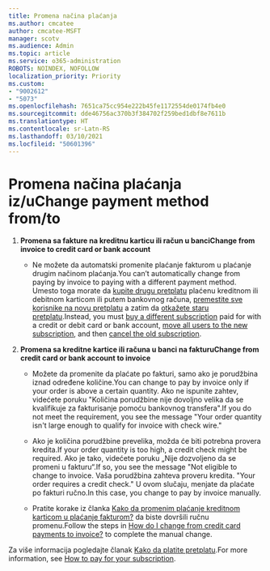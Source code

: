 ```yaml
---
title: Promena načina plaćanja
ms.author: cmcatee
author: cmcatee-MSFT
manager: scotv
ms.audience: Admin
ms.topic: article
ms.service: o365-administration
ROBOTS: NOINDEX, NOFOLLOW
localization_priority: Priority
ms.custom:
- "9002612"
- "5073"
ms.openlocfilehash: 7651ca75cc954e222b45fe1172554de0174fb4e0
ms.sourcegitcommit: dde46756ac370b3f384702f259bed1dbf8e7611b
ms.translationtype: HT
ms.contentlocale: sr-Latn-RS
ms.lasthandoff: 03/10/2021
ms.locfileid: "50601396"
---
```

# <a name="change-payment-method-fromto"></a><span data-ttu-id="08a00-102">Promena načina plaćanja iz/u</span><span class="sxs-lookup"><span data-stu-id="08a00-102">Change payment method from/to</span></span>

1. <span data-ttu-id="08a00-103">**Promena sa fakture na kreditnu karticu ili račun u banci**</span><span class="sxs-lookup"><span data-stu-id="08a00-103">**Change from invoice to credit card or bank account**</span></span>

    - <span data-ttu-id="08a00-104">Ne možete da automatski promenite plaćanje fakturom u plaćanje drugim načinom plaćanja.</span><span class="sxs-lookup"><span data-stu-id="08a00-104">You can’t automatically change from paying by invoice to paying with a different payment method.</span></span> <span data-ttu-id="08a00-105">Umesto toga morate da [kupite drugu pretplatu](https://docs.microsoft.com/microsoft-365/commerce/try-or-buy-microsoft-365#buy-a-different-subscription) plaćenu kreditnom ili debitnom karticom ili putem bankovnog računa, [premestite sve korisnike na novu pretplatu](https://docs.microsoft.com/microsoft-365/commerce/subscriptions/move-users-different-subscription) a zatim da [otkažete staru pretplatu](https://docs.microsoft.com/microsoft-365/commerce/subscriptions/cancel-your-subscription).</span><span class="sxs-lookup"><span data-stu-id="08a00-105">Instead, you must [buy a different subscription](https://docs.microsoft.com/microsoft-365/commerce/try-or-buy-microsoft-365#buy-a-different-subscription) paid for with a credit or debit card or bank account, [move all users to the new subscription](https://docs.microsoft.com/microsoft-365/commerce/subscriptions/move-users-different-subscription), and then [cancel the old subscription](https://docs.microsoft.com/microsoft-365/commerce/subscriptions/cancel-your-subscription).</span></span>

2. <span data-ttu-id="08a00-106">**Promena sa kreditne kartice ili računa u banci na fakturu**</span><span class="sxs-lookup"><span data-stu-id="08a00-106">**Change from credit card or bank account to invoice**</span></span>

    - <span data-ttu-id="08a00-107">Možete da promenite da plaćate po fakturi, samo ako je porudžbina iznad određene količine.</span><span class="sxs-lookup"><span data-stu-id="08a00-107">You can change to pay by invoice only if your order is above a certain quantity.</span></span> <span data-ttu-id="08a00-108">Ako ne ispunite zahtev, videćete poruku "Količina porudžbine nije dovoljno velika da se kvalifikuje za fakturisanje pomoću bankovnog transfera".</span><span class="sxs-lookup"><span data-stu-id="08a00-108">If you do not meet the requirement, you see the message "Your order quantity isn't large enough to qualify for invoice with check wire."</span></span>

    - <span data-ttu-id="08a00-109">Ako je količina porudžbine prevelika, možda će biti potrebna provera kredita.</span><span class="sxs-lookup"><span data-stu-id="08a00-109">If your order quantity is too high, a credit check might be required.</span></span> <span data-ttu-id="08a00-110">Ako je tako, videćete poruku „Nije dozvoljeno da se promeni u fakturu“.</span><span class="sxs-lookup"><span data-stu-id="08a00-110">If so, you see the message "Not eligible to change to invoice.</span></span> <span data-ttu-id="08a00-111">Vaša porudžbina zahteva proveru kredita. "</span><span class="sxs-lookup"><span data-stu-id="08a00-111">Your order requires a credit check."</span></span> <span data-ttu-id="08a00-112">U ovom slučaju, menjate da plaćate po fakturi ručno.</span><span class="sxs-lookup"><span data-stu-id="08a00-112">In this case, you change to pay by invoice manually.</span></span>

    - <span data-ttu-id="08a00-113">Pratite korake iz članka [Kako da promenim plaćanje kreditnom karticom u plaćanje fakturom?](how-do-i-change-from-credit-card-payments-to-invoice.md) da biste dovršili ručnu promenu.</span><span class="sxs-lookup"><span data-stu-id="08a00-113">Follow the steps in [How do I change from credit card payments to invoice?](how-do-i-change-from-credit-card-payments-to-invoice.md) to complete the manual change.</span></span>

<span data-ttu-id="08a00-114">Za više informacija pogledajte članak [Kako da platite pretplatu](https://docs.microsoft.com/microsoft-365/commerce/billing-and-payments/pay-for-your-subscription).</span><span class="sxs-lookup"><span data-stu-id="08a00-114">For more information, see [How to pay for your subscription](https://docs.microsoft.com/microsoft-365/commerce/billing-and-payments/pay-for-your-subscription).</span></span>
